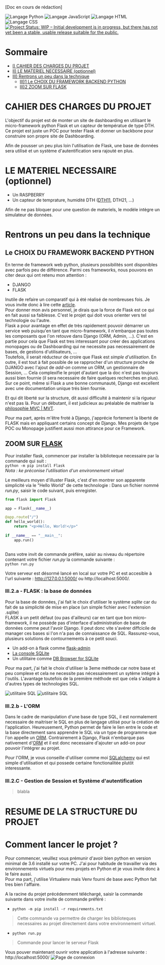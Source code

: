[Doc en cours de rédaction]

![Langage Python](https://img.shields.io/badge/language-python-blue.svg)
![Langage JavaScript](https://img.shields.io/badge/language-javascript-blue.svg)
![Langage HTML](https://img.shields.io/badge/language-HTML-blue.svg)
![Langage CSS](https://img.shields.io/badge/language-CSS-blue.svg)
[![Project Status: WIP – Initial development is in progress, but there has not yet been a stable, usable release suitable for the public.](https://www.repostatus.org/badges/latest/wip.svg)](https://www.repostatus.org/#wip)

# Sommaire
  
* [I) CAHIER DES CHARGES DU PROJET](#cahier-des-charges-du-projet)
* [II) LE MATERIEL NECESSAIRE (optionnel)](#le-materiel-necessaire-(optionnel))
* [III) Rentrons un peu dans la technique](#rentrons-un-peu-dans-la-technique) 
	- [III)1 Le CHOIX DU FRAMEWORK BACKEND PYTHON](#le-choix-du-framework-backend-python)
	- [III)2 ZOOM SUR FLASK](#zoom-sur-flask)

# CAHIER DES CHARGES DU PROJET
L'objectif du projet est de monter un site de dashboarding en utilisant le micro-framework python Flask et un capteur de températue de type DTH.  
Ce projet est juste un POC pour tester Flask et donner un backbone pour construire son propre site de Dashboarding.  
  
Afin de pousser un peu plus loin l'utilisation de Flask, une base de données sera utilisé et un système d'autentification sera rajouté en plus.
  
  
# LE MATERIEL NECESSAIRE (optionnel)

 * Un RASPBERRY
 * Un capteur de temprature, humidité DTH ([DTH11](https://www.robotshop.com/eu/fr/capteurs-temperature-humidite-dth11-dfrobot-gravity.html  "lien vers un site de revente"), DTH21, ...)
  
Afin de ne pas bloquer pour une question de materiels, le modèle intègre un simulateur de données. 

# Rentrons un peu dans la technique
## Le CHOIX DU FRAMEWORK BACKEND PYTHON 
En terme de framework web python, plusieurs possibilités sont disponibles avec parfois peu de différence.
Parmi ces frameworks, nous pouvons en citer deux qui ont retenu mon attention :
* DJANGO
* FLASK  

Inutile de refaire un comparatif qui à été réalisé de nombreuses fois. Je vous invite donc à lire cette [article](https://www.monocubed.com/flask-vs-django/).  
Pour donner mon avis personnel, je dirais que la force de Flask est ce qui en fait aussi sa faiblesse. C'est le projet qui doit vous orienter vers tel technologie ou l'autre.  
Flask a pour avantage en effet de très rapidement pouvoir démarrer un service web puisqu'en tant que micro-framework, il n'embarque pas toutes les composants que l'on retouve dans Django (ORM, Admin, ...). C'est en partie pour cela que Flask est tres interessant pour créer des applications monopages ou de Dashboarding qui ne necessite pas necessairement de bases, de gestions d'utilisateurs, ...  
Toutefois, il serait réducteur de croire que Flask est *simple d'utilisation*. En outre, il est tout à fait possible de se rapprocher d'un structure proche de DJANGO avec l'ajout de *add-on* comme un ORM, un gestionnaire de Session, ... Cela complexifie le projet d'autant que la doc n'est pas toujours aussi bien fournie (il sera necessaire de faire quelques recherches en plus).  
Sur ce point, même si Flask a une bonne communauté, Django est excellent avec une documentation unique trés bien fournie. 
  
Et qui dit liberté sur la structure, dit aussi difficulté à maintenir si la rigueur n'est pas là. Pour un débutant, il est judicieux au préalable de maitriser la [philosophie MVC | MVT](https://www.geeksforgeeks.org/difference-between-mvc-and-mvt-design-patterns/). 
  
Pour ma part, après m'être froté à Django, j'apprécie fortement la liberté de FLASK mais en appliquant certains concept de Django. Mes projets de type POC ou Monopage justifient aussi mon attirance pour ce Framework.

## ZOOM SUR [FLASK](https://flask.palletsprojects.com/ "se rediriger vers site du framework")

Pour installer flask, commencer par installer la biblioteque necessaire par la commande qui suit :  
```python -m pip install Flask```   
*Nota : ke préconise l'utilisation d'un environnement virtuel*
  
Le meilleurs moyen d'illuster Flask, c'est d'en montrer son apparente simplicité via le "Hello  World" de cette technologie :
Dans un fichier nommé *run.py*, saisir le code suivant, puis enregister.
```python
from flask import Flask

app = Flask(__name__)

@app.route("/")
def hello_world():
    return "<p>Hello, World!</p>"
    
if __name__ == "__main__":
    app.run()
    
```  
Dans votre invit de commande préfére, saisir au niveau du répertoire contenant votre fichier *run.py* la commande suivante :  
```python run.py```  
  
Votre serveur est désormé lancé en local sur votre PC et est accesible à l'url suivante : http://127.0.0.1:5000/ ou http://localhost:5000/.

### III.2.a - FLASK : la base de données
Pour la base de données, j'ai fait le choix d'utiliser le système *sqlite* car du fait de sa simplicité de mise en place (un simple fichier avec l'extension .sqlite)  
FLASK à un petit défaut (ou pas d'ailleurs) car en tant que bon micro-framework, il ne possède pas d'interface d'administration de base de données comme peut l'avoir Django.
Il peut donc vite s'avérer diffcicile de manager ces bases si l'on n'a pas de connaissance de SQL. Rassurez-vous, plusieurs solutions de contournements à ce petit souci.

* Un add-on à flask comme [flask-admin](https://flask-admin.readthedocs.io/en/latest/)
* [La console SQLite](https://sqlite.org/cli.html) 
* Un utilitaire comme [DB Browser for SQLite](https://sqlitebrowser.org/)
  
Pour ma part, j'ai fait le choix d'utiliser la 3eme méthode car notre base et peu complexe et cela ne necessite pas nécessairement un sytème intégré à l'outils.
L'avantage toutefois de la première méthode est que cela s'adapte à d'autres types de technologies SQL. 

![utilitaire SQL](https://github.com/Enoarch/dash_flask/blob/main/readme_files/DBBrowser1.png)
![utilitaire SQL](https://github.com/Enoarch/dash_flask/blob/main/readme_files/DBBrowser2.png)

### III.2.b - L'ORM 
Dans le cadre de manipulation d'une base de type SQL, il est normalement necessaire de maitriser le SQL en plus de langage utilisé pour la création de l'application. Heureusement, Python permet de faire le lien entre le code et la base directement sans apprendre le SQL via un type de programme que l'on appelle un [ORM](https://fr.wikipedia.org/wiki/Mapping_objet-relationnel).
Contrairement à Django, Flask n'embarque pas nativement d'[ORM](https://fr.wikipedia.org/wiki/Mapping_objet-relationnel) et il est donc necessaire d'ajouter un add-on pour pouvoir l'intégrer au projet.   
  
Pour l'ORM, je vous conseille d'utiliser comme moi [SQLalchemy](https://www.sqlalchemy.org/) qui est simple d'utilisation et qui possede certaine fonctionalitée plutôt interessante.

### III.2.C - Gestion de Session et Système d'autentification 
> blabla

# RESUME DE LA STRUCTURE DU PROJET

# Comment lancer le projet ?  
Pour commencer, veuillez vous prémunir d'avoir bien python en version minimal de 3.6 installé sur votre PC.
J'ai pour habitude de travailler via des environnements virtuels pour mes projets en Python et je vous invite donc à le faire aussi.  
Pour ma part, j'utilise Virtualenv mais Venv fourni de base avec Python fait tres bien l'affaire.

A la racine du projet précédemment téléchargé, saisir la commande suivante dans votre invite de commande préféré :  
* ```python -m pip install -r requirements.txt```  
> Cette commande va permettre de charger les biblioteques necessaires au projet directement dans votre environnement virtuel.  

* ```python run.py```  
>  Commande pour lancer le serveur Flask

Vous pouver maintenant ouvrir votre application à l'adresse suivante : http://localhost:5000/
![Page de connexion](https://github.com/Enoarch/dash_flask/blob/main/readme_files/connection.png)

